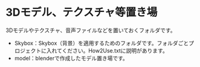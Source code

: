 ﻿3Dモデル、テクスチャ等置き場
=====


3Dモデルやテクスチャ、音声ファイルなどを置いておくフォルダです。

- Skybox：Skybox（背景）を適用するためのフォルダです。フォルダごとプロジェクトに入れてください。How2Use.txtに説明があります。
- model：blenderで作成したモデル置き場です。
